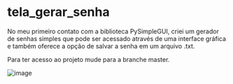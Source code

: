 # tela_gerar_senha
No meu primeiro contato com a biblioteca PySimpleGUI, criei um gerador de senhas simples que pode ser acessado através de uma interface gráfica e também oferece a opção de salvar a senha em um arquivo .txt.

Para ter acesso ao projeto mude para a branche master.

![image](https://user-images.githubusercontent.com/108541219/232584283-a717c3da-8e63-4f6b-b75e-668d4146ddf8.png)
